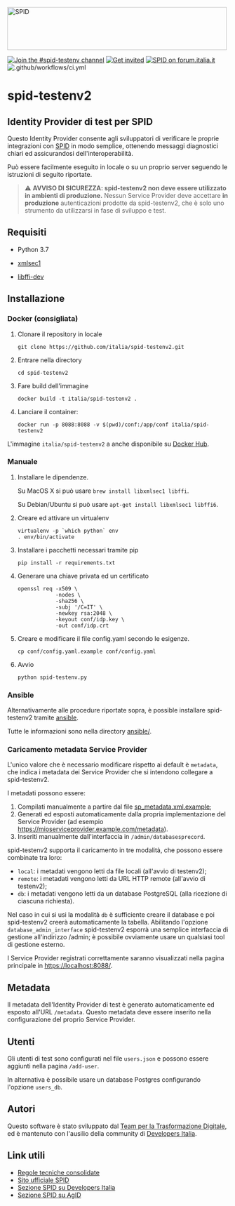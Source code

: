 <!-- markdownlint-disable first-line-h1 -->
<img
    src="https://github.com/italia/spid-graphics/blob/master/spid-logos/spid-logo-b-lb.png"
    alt="SPID"
    data-canonical-src="https://github.com/italia/spid-graphics/blob/master/spid-logos/spid-logo-b-lb.png"
    width="500" height="98"
/>

[![Join the #spid-testenv channel](https://img.shields.io/badge/Slack%20channel-%23spid--testenv-blue.svg?logo=slack)](https://developersitalia.slack.com/messages/C7FPEULVC)
[![Get invited](https://slack.developers.italia.it/badge.svg)](https://slack.developers.italia.it/)
[![SPID on forum.italia.it](https://img.shields.io/badge/Forum-SPID-blue.svg)](https://forum.italia.it/c/spid)
![.github/workflows/ci.yml](https://github.com/italia/spid-testenv2/workflows/.github/workflows/ci.yml/badge.svg)

# spid-testenv2

## Identity Provider di test per SPID

Questo Identity Provider consente agli sviluppatori di verificare le proprie
integrazioni con [SPID](https://www.spid.gov.it) in modo semplice, ottenendo
messaggi diagnostici chiari ed assicurandosi dell'interoperabilità.

Può essere facilmente eseguito in locale o su un proprio server seguendo le
istruzioni di seguito riportate.

> ⚠️ **AVVISO DI SICUREZZA: spid-testenv2 non deve essere utilizzato in
> ambienti di produzione.** Nessun Service Provider deve accettare **in
> produzione** autenticazioni prodotte da spid-testenv2, che è solo uno
> strumento da utilizzarsi in fase di sviluppo e test.

## Requisiti

* Python 3.7

* [xmlsec1](http://www.aleksey.com/xmlsec/)

* [libffi-dev](http://sourceware.org/libffi/)

## Installazione

### Docker (consigliata)

1. Clonare il repository in locale

   ```shell
   git clone https://github.com/italia/spid-testenv2.git
   ```

1. Entrare nella directory

   ```shell
   cd spid-testenv2
   ```

1. Fare build dell'immagine

   ```shell
   docker build -t italia/spid-testenv2 .
   ```

1. Lanciare il container:

   ```shell
   docker run -p 8088:8088 -v $(pwd)/conf:/app/conf italia/spid-testenv2
   ```

L'immagine `italia/spid-testenv2` a anche disponibile su [Docker Hub](https://hub.docker.com/).

### Manuale

1. Installare le dipendenze.

   Su MacOS X si può usare `brew install libxmlsec1 libffi`.

   Su Debian/Ubuntu si può usare `apt-get install libxmlsec1 libffi6`.

1. Creare ed attivare un virtualenv

   ```shell
   virtualenv -p `which python` env
   . env/bin/activate
   ```

1. Installare i pacchetti necessari tramite pip

   ```shell
   pip install -r requirements.txt
   ```

1. Generare una chiave privata ed un certificato

   ```shell
   openssl req -x509 \
               -nodes \
               -sha256 \
               -subj '/C=IT' \
               -newkey rsa:2048 \
               -keyout conf/idp.key \
               -out conf/idp.crt
   ```

1. Creare e modificare il file config.yaml secondo le esigenze.

   ```shell
   cp conf/config.yaml.example conf/config.yaml
   ```

1. Avvio

   ```shell
   python spid-testenv.py
   ```

### Ansible

Alternativamente alle procedure riportate sopra, è
possible installare spid-testenv2 tramite [ansible](https://www.ansible.com/).

Tutte le informazioni sono nella directory [ansible/](ansible/).

### Caricamento metadata Service Provider

L'unico valore che è necessario modificare rispetto ai default è `metadata`,
che indica i metadata dei Service Provider che si intendono collegare a
spid-testenv2.

I metadati possono essere:

1. Compilati manualmente a partire dal file [sp_metadata.xml.example](conf/sp_metadata.xml.example);
2. Generati ed esposti automaticamente dalla propria implementazione
   del Service Provider (ad esempio https://mioserviceprovider.example.com/metadata).
3. Inseriti manualmente dall'interfaccia in `/admin/databasesprecord`.

spid-testenv2 supporta il caricamento in tre modalità, che possono essere combinate
tra loro:

* `local`: i metadati vengono letti da file locali (all'avvio di testenv2);
* `remote`: i metadati vengono letti da URL HTTP remote (all'avvio di testenv2);
* `db`: i metadati vengono letti da un database PostgreSQL (alla ricezione di
  ciascuna richiesta).

Nel caso in cui si usi la modalità `db` è sufficiente creare il database e poi
spid-testenv2 creerà automaticamente la tabella. Abilitando l'opzione
`database_admin_interface` spid-testenv2 esporrà una semplice interfaccia di
gestione all'indirizzo /admin; è possibile ovviamente usare un qualsiasi tool
di gestione esterno.

I Service Provider registrati correttamente saranno visualizzati
nella pagina principale in <https://localhost:8088/>.

## Metadata

Il metadata dell'Identity Provider di test è generato automaticamente ed
esposto all'URL `/metadata`. Questo metadata deve essere inserito nella
configurazione del proprio Service Provider.

## Utenti

Gli utenti di test sono configurati nel file `users.json` e possono essere
aggiunti nella pagina `/add-user`.

In alternativa è possibile usare un database Postgres configurando l'opzione `users_db`.

## Autori

Questo software è stato sviluppato dal [Team per la Trasformazione
Digitale](https://teamdigitale.governo.it/), ed è mantenuto con l'ausilio
della community di [Developers Italia](https://developers.italia.it/).

## Link utili

* [Regole tecniche consolidate](https://docs.italia.it/italia/spid/spid-regole-tecniche/)
* [Sito ufficiale SPID](https://www.spid.gov.it/)
* [Sezione SPID su Developers Italia](https://developers.italia.it/it/spid/)
* [Sezione SPID su AgID](https://www.agid.gov.it/it/piattaforme/spid)
